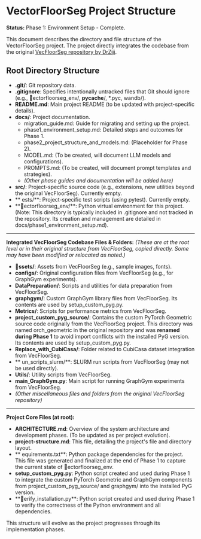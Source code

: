 # VectorFloorSeg Project Structure

**Status:** Phase 1: Environment Setup - Complete.

This document describes the directory and file structure of the VectorFloorSeg project.
The project directly integrates the codebase from the original [VecFloorSeg repository by DrZiji](https://github.com/DrZiji/VecFloorSeg).

## Root Directory Structure

- **.git/**: Git repository data.
- **.gitignore**: Specifies intentionally untracked files that Git should ignore (e.g., ectorfloorseg_env/, __pycache__/, *.pyc, wandb/).
- **README.md**: Main project README (to be updated with project-specific details).
- **docs/**: Project documentation.
    - migration_guide.md: Guide for migrating and setting up the project.
    - phase1_environment_setup.md: Detailed steps and outcomes for Phase 1.
    - phase2_project_structure_and_models.md: (Placeholder for Phase 2).
    - MODEL.md: (To be created, will document LLM models and configurations).
    - PROMPTS.md: (To be created, will document prompt templates and strategies).
    - *(Other phase guides and documentation will be added here)*
- **src/**: Project-specific source code (e.g., extensions, new utilities beyond the original VecFloorSeg). Currently empty.
- **	ests/**: Project-specific test scripts (using pytest). Currently empty.
- **ectorfloorseg_env/**: Python virtual environment for this project. (Note: This directory is typically included in .gitignore and not tracked in the repository. Its creation and management are detailed in docs/phase1_environment_setup.md).

---
**Integrated VecFloorSeg Codebase Files & Folders:**
*(These are at the root level or in their original structure from VecFloorSeg, copied directly. Some may have been modified or relocated as noted.)*

- **ssets/**: Assets from VecFloorSeg (e.g., sample images, fonts).
- **configs/**: Original configuration files from VecFloorSeg (e.g., for GraphGym experiments).
- **DataPreparation/**: Scripts and utilities for data preparation from VecFloorSeg.
- **graphgym/**: Custom GraphGym library files from VecFloorSeg. Its contents are used by setup_custom_pyg.py.
- **Metrics/**: Scripts for performance metrics from VecFloorSeg.
- **project_custom_pyg_source/**: Contains the custom PyTorch Geometric source code originally from the VecFloorSeg project. This directory was named 	orch_geometric in the original repository and was **renamed during Phase 1** to avoid import conflicts with the installed PyG version. Its contents are used by setup_custom_pyg.py.
- **Replace_with_CubiCasa/**: Folder related to CubiCasa dataset integration from VecFloorSeg.
- **un_scripts_slurm/**: SLURM run scripts from VecFloorSeg (may not be used directly).
- **Utils/**: Utility scripts from VecFloorSeg.
- **main_GraphGym.py**: Main script for running GraphGym experiments from VecFloorSeg.
- *(Other miscellaneous files and folders from the original VecFloorSeg repository)*

---
**Project Core Files (at root):**

- **ARCHITECTURE.md**: Overview of the system architecture and development phases. (To be updated as per project evolution).
- **project-structure.md**: This file, detailing the project's file and directory layout.
- **equirements.txt**: Python package dependencies for the project. This file was generated and finalized at the end of Phase 1 to capture the current state of ectorfloorseg_env.
- **setup_custom_pyg.py**: Python script created and used during Phase 1 to integrate the custom PyTorch Geometric and GraphGym components from project_custom_pyg_source/ and graphgym/ into the installed PyG version.
- **erify_installation.py**: Python script created and used during Phase 1 to verify the correctness of the Python environment and all dependencies.

This structure will evolve as the project progresses through its implementation phases.
